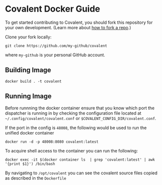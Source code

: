 # Covalent Docker Guide

To get started contributing to Covalent, you should fork this repository for your own development. (Learn more about [how to fork a repo](https://docs.github.com/en/get-started/quickstart/fork-a-repo).)

Clone your fork locally:

```shell
git clone https://github.com/my-github/covalent
```

where `my-github` is your personal GitHub account.

## Building Image

```shell
docker build . -t covalent
```

## Running Image

Before runnning the docker container ensure that you know which port the dispatcher is running in by checking the configuration file located at `~/.config/covalent/covalent.conf` or `$COVALENT_CONFIG_DIR/covalent.conf`.

If the port in the config is `48008`, the following would be used to run the unified docker container

```shell
docker run -d -p 48008:8080 covalent:latest
```

To acquire shell access to the container you can run the following:

```shell
docker exec -it $(docker container ls  | grep 'covalent:latest' | awk '{print $1}') /bin/bash
```

By navigating to `/opt/covalent` you can see the covalent source files copied as described in the `Dockerfile`